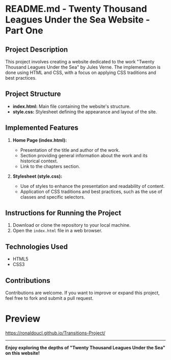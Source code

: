 # README.md - Twenty Thousand Leagues Under the Sea Website - Part One

## Project Description
This project involves creating a website dedicated to the work "Twenty Thousand Leagues Under the Sea" by Jules Verne. The implementation is done using HTML and CSS, with a focus on applying CSS traditions and best practices.

## Project Structure
- **index.html:** Main file containing the website's structure.
- **style.css:** Stylesheet defining the appearance and layout of the site.

## Implemented Features
1. **Home Page (index.html):**
    - Presentation of the title and author of the work.
    - Section providing general information about the work and its historical context.
    - Link to the chapters section.

2. **Stylesheet (style.css):**
    - Use of styles to enhance the presentation and readability of content.
    - Application of CSS traditions and best practices, such as the use of classes and specific selectors.


## Instructions for Running the Project
1. Download or clone the repository to your local machine.
2. Open the `index.html` file in a web browser.

## Technologies Used
- HTML5
- CSS3

## Contributions
Contributions are welcome. If you want to improve or expand this project, feel free to fork and submit a pull request.

# Preview

https://ronaldoucl.github.io/Transitions-Project/

---

**Enjoy exploring the depths of "Twenty Thousand Leagues Under the Sea" on this website!**
